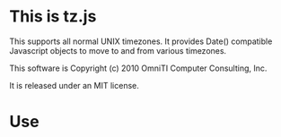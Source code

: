 This is tz.js
=============

This supports all normal UNIX timezones.  It provides Date() compatible
Javascript objects to move to and from various timezones.

This software is Copyright (c) 2010 OmniTI Computer Consulting, Inc.

It is released under an MIT license.

Use
===

<script> include the tz.js file and place the zoneinfo directory relative
to it.  zoneinfo info is loaded on-demand by the client.

TZ.date(<timezone>, epoch_ms)

TZ.date(<timezone>, year, month, day, ...) // Same as Date() constructor

Example timezones are: 'US/Pacific', 'GMT', 'Libya'

Legal
====

Copyright OmniTI Computer Consulting, Inc. All rights reserved.
Permission is hereby granted, free of charge, to any person obtaining a copy
of this software and associated documentation files (the "Software"), to
deal in the Software without restriction, including without limitation the
rights to use, copy, modify, merge, publish, distribute, sublicense, and/or
sell copies of the Software, and to permit persons to whom the Software is
furnished to do so, subject to the following conditions:

The above copyright notice and this permission notice shall be included in
all copies or substantial portions of the Software.

THE SOFTWARE IS PROVIDED "AS IS", WITHOUT WARRANTY OF ANY KIND, EXPRESS OR
IMPLIED, INCLUDING BUT NOT LIMITED TO THE WARRANTIES OF MERCHANTABILITY,
FITNESS FOR A PARTICULAR PURPOSE AND NONINFRINGEMENT. IN NO EVENT SHALL THE
AUTHORS OR COPYRIGHT HOLDERS BE LIABLE FOR ANY CLAIM, DAMAGES OR OTHER
LIABILITY, WHETHER IN AN ACTION OF CONTRACT, TORT OR OTHERWISE, ARISING
FROM, OUT OF OR IN CONNECTION WITH THE SOFTWARE OR THE USE OR OTHER DEALINGS
IN THE SOFTWARE.
